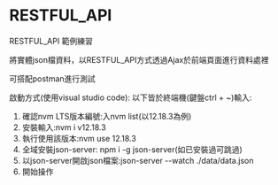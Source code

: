 # RESTFUL_API
RESTFUL_API 範例練習

將實體json檔資料，以RESTFUL_API方式透過Ajax於前端頁面進行資料處裡

可搭配postman進行測試

啟動方式(使用visual studio code):
以下皆於終端機(鍵盤ctrl + ~)輸入:
1. 確認nvm LTS版本編號:入nvm list(以12.18.3為例)
2. 安裝輸入:nvm i v12.18.3
3. 執行使用該版本:nvm use 12.18.3
4. 全域安裝json-server: npm i -g json-server(如已安裝過可跳過)
5. 以json-server開啟json檔案:json-server --watch ./data/data.json
6. 開始操作


